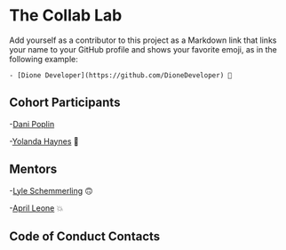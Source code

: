 # The Collab Lab

Add yourself as a contributor to this project as a Markdown link that links your name to your GitHub profile and shows your favorite emoji, as in the following example:

    - [Dione Developer](https://github.com/DioneDeveloper) 💅

## Cohort Participants

-[Dani Poplin](https://github.com/DPoplin)

-[Yolanda Haynes](https://github.com/YolandaHaynes) 🎊

## Mentors

-[Lyle Schemmerling](https://github.com/lyleschemmerling) 🙃

-[April Leone](https://github.com/aprilleone) 💥

## Code of Conduct Contacts
